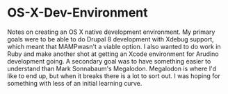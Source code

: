 OS-X-Dev-Environment
====================

Notes on creating an OS X native development environment. My primary goals were
to be able to do Drupal 8 development with Xdebug support, which meant that MAMPwasn't a viable option. I also wanted to do work in Ruby and make another shot at getting an Xcode environment for Arudino development going. A secondary goal was to have something easier to understand than Mark Sonnabaum's Megalodon. Megalodon is where I'd like to end up, but when it breaks there is a lot to sort out. I was hoping for something with less of an initial learning curve.
